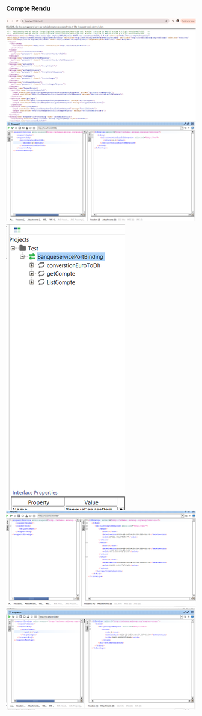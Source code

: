 <h3>Compte Rendu</h3>
<img src="captures/wsdl.png">
<img src="captures/convertionUnEuroToDh.png">
<img src="captures/etape-1-soap.png">
<img src="captures/getListCompte.png">
<img src="captures/getCompteWithCodeIsOne.png">
